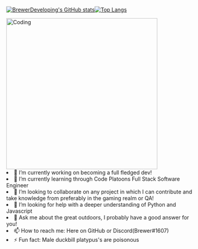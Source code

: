###
[![BrewerDeveloping's GitHub stats](https://github-readme-stats.vercel.app/api?username=BrewerDeveloping&show_icons=true&theme=radical)](https://github.com/BrewerDeveloping/github-readme-stats)[![Top Langs](https://github-readme-stats.vercel.app/api/top-langs/?username=BrewerDeveloping&show_icons=true&theme=radical)](https://github.com/BrewerDeveloping/github-readme-stats)


<img align="center" alt="Coding" width="400" src="https://res.cloudinary.com/practicaldev/image/fetch/s--sNXjzc6P--/c_limit%2Cf_auto%2Cfl_progressive%2Cq_66%2Cw_880/https://media1.tenor.com/images/0c34272909ee2a4db5606a014082312b/tenor.gif%3Fitemid%3D15828752">
<!
**BrewerDeveloping/BrewerDeveloping** is a ✨ _special_ ✨ repository because its `README.md` (this file) appears on your GitHub profile.


- 🔭 I’m currently working on becoming a full fledged dev!
- 🌱 I’m currently learning through Code Platoons Full Stack Software Engineer
- 👯 I’m looking to collaborate on any project in which I can contribute and take knowledge from preferably in the gaming realm or QA!
- 🤔 I’m looking for help with a deeper understanding of Python and Javascript
- 💬 Ask me about the great outdoors, I probably have a good answer for you!
- 📫 How to reach me: Here on GitHub or Discord(Brewer#1607)
- ⚡ Fun fact: Male duckbill platypus's are poisonous
>
